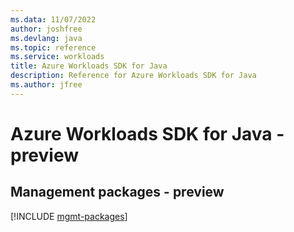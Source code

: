 ```yaml
---
ms.data: 11/07/2022
author: joshfree
ms.devlang: java
ms.topic: reference
ms.service: workloads
title: Azure Workloads SDK for Java
description: Reference for Azure Workloads SDK for Java
ms.author: jfree
---
```

# Azure Workloads SDK for Java - preview

## Management packages - preview
[!INCLUDE [mgmt-packages](workloads-mgmt-index.md)]